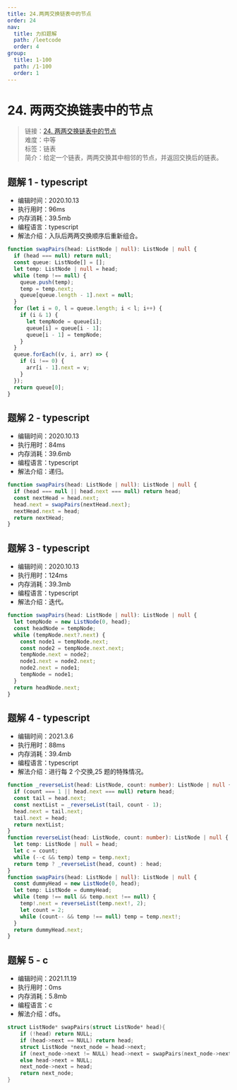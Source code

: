 ```yaml
---
title: 24.两两交换链表中的节点
order: 24
nav:
  title: 力扣题解
  path: /leetcode
  order: 4
group:
  title: 1-100
  path: /1-100
  order: 1
---
```


# 24. 两两交换链表中的节点

> 链接：[24. 两两交换链表中的节点](https://leetcode-cn.com/problems/swap-nodes-in-pairs/)  
> 难度：中等  
> 标签：链表  
> 简介：给定一个链表，两两交换其中相邻的节点，并返回交换后的链表。

## 题解 1 - typescript

- 编辑时间：2020.10.13
- 执行用时：96ms
- 内存消耗：39.5mb
- 编程语言：typescript
- 解法介绍：入队后两两交换顺序后重新组合。

```typescript
function swapPairs(head: ListNode | null): ListNode | null {
  if (head === null) return null;
  const queue: ListNode[] = [];
  let temp: ListNode | null = head;
  while (temp !== null) {
    queue.push(temp);
    temp = temp.next;
    queue[queue.length - 1].next = null;
  }
  for (let i = 0, l = queue.length; i < l; i++) {
    if (i & 1) {
      let tempNode = queue[i];
      queue[i] = queue[i - 1];
      queue[i - 1] = tempNode;
    }
  }
  queue.forEach((v, i, arr) => {
    if (i !== 0) {
      arr[i - 1].next = v;
    }
  });
  return queue[0];
}
```

## 题解 2 - typescript

- 编辑时间：2020.10.13
- 执行用时：84ms
- 内存消耗：39.6mb
- 编程语言：typescript
- 解法介绍：递归。

```typescript
function swapPairs(head: ListNode | null): ListNode | null {
  if (head === null || head.next === null) return head;
  const nextHead = head.next;
  head.next = swapPairs(nextHead.next);
  nextHead.next = head;
  return nextHead;
}
```

## 题解 3 - typescript

- 编辑时间：2020.10.13
- 执行用时：124ms
- 内存消耗：39.3mb
- 编程语言：typescript
- 解法介绍：迭代。

```typescript
function swapPairs(head: ListNode | null): ListNode | null {
  let tempNode = new ListNode(0, head);
  const headNode = tempNode;
  while (tempNode.next?.next) {
    const node1 = tempNode.next;
    const node2 = tempNode.next.next;
    tempNode.next = node2;
    node1.next = node2.next;
    node2.next = node1;
    tempNode = node1;
  }
  return headNode.next;
}
```

## 题解 4 - typescript

- 编辑时间：2021.3.6
- 执行用时：88ms
- 内存消耗：39.4mb
- 编程语言：typescript
- 解法介绍：进行每 2 个交换,25 题的特殊情况。

```typescript
function _reverseList(head: ListNode, count: number): ListNode | null {
  if (count === 1 || head.next === null) return head;
  const tail = head.next;
  const nextList = _reverseList(tail, count - 1);
  head.next = tail.next;
  tail.next = head;
  return nextList;
}
function reverseList(head: ListNode, count: number): ListNode | null {
  let temp: ListNode | null = head;
  let c = count;
  while (--c && temp) temp = temp.next;
  return temp ? _reverseList(head, count) : head;
}
function swapPairs(head: ListNode | null): ListNode | null {
  const dummyHead = new ListNode(0, head);
  let temp: ListNode = dummyHead;
  while (temp !== null && temp.next !== null) {
    temp!.next = reverseList(temp.next!, 2);
    let count = 2;
    while (count-- && temp !== null) temp = temp.next!;
  }
  return dummyHead.next;
}
```
## 题解 5 - c
- 编辑时间：2021.11.19
- 执行用时：0ms
- 内存消耗：5.8mb
- 编程语言：c
- 解法介绍：dfs。
```c
struct ListNode* swapPairs(struct ListNode* head){
    if (!head) return NULL;
    if (head->next == NULL) return head;
    struct ListNode *next_node = head->next;
    if (next_node->next != NULL) head->next = swapPairs(next_node->next);
    else head->next = NULL;
    next_node->next = head;
    return next_node;
}
```
